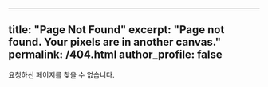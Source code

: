 ---
 title: "Page Not Found"
 excerpt: "Page not found. Your pixels are in another canvas."
 permalink: /404.html
 author_profile: false
 ---

  요청하신 페이지를 찾을 수 없습니다.

  <script>
   var GOOG_FIXURL_LANG = 'en';
   var GOOG_FIXURL_SITE = '{{ site.url }}'
 </script>
 <script src="https://linkhelp.clients.google.com/tbproxy/lh/wm/fixurl.js">
 </script>
